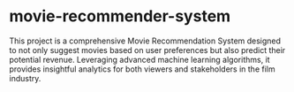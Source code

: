 # movie-recommender-system
This project is a comprehensive Movie Recommendation System designed to not only suggest movies based on user preferences but also predict their potential revenue. Leveraging advanced machine learning algorithms, it provides insightful analytics for both viewers and stakeholders in the film industry.

